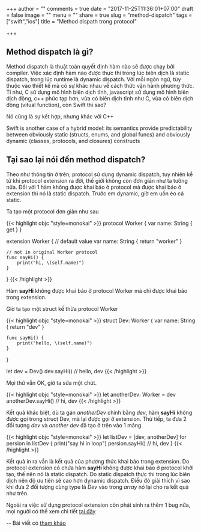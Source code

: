 +++
author = ""
comments = true
date = "2017-11-25T11:36:01+07:00"
draft = false
image = ""
menu = ""
share = true
slug = "method-dispatch"
tags = ["swift","ios"]
title = "Method dispath trong protocol"

+++

## Method dispatch là gì?

Method dispatch là thuật toán quyết định hàm nào sẽ được chạy bởi compiler. Việc xác định hàm nào được thực thi trong lúc biên dịch là static dispatch, trong lúc runtime là dynamic dispatch. Với mỗi ngôn ngữ, tùy thuộc vào thiết kế mà có sự khác nhau về cách thức vận hành phương thức. Tỉ như, C sử dụng mô hình biên dịch tĩnh, javascript sử dụng mô hình biên dịch động, c++ phức tạp hơn, vừa có biên dịch tĩnh như C, vừa có biên dịch động (vitual function), còn Swift thì sao? 

Nó cũng là sự kết hợp, nhưng khác với C++

>
Swift is another case of a hybrid model: its semantics provide predictability between obviously static (structs, enums, and global funcs) and obviously dynamic (classes, protocols, and closures) constructs


## Tại sao lại nói đến method dispatch?

Theo như thông tin ở trên, protocol sử dụng dynamic dispatch, tuy nhiên kể từ khi protocol extension ra đời, thế giới không còn đơn giản như ta tưởng nữa.
Đối với 1 hàm không được khai báo ở protocol mà được khai báo ở extension thì nó là static dispatch. Trước em dynamic, giờ em uốn éo cả static.

Ta tạo một protocol đơn giản như sau

{{< highlight objc "style=monokai" >}}
protocol Worker {
    var name: String { get }
}

extension Worker {
    // default value
    var name: String {
        return "worker"
    }
    
    // not in original Worker protocol
    func sayHi() {
        print("hi, \(self.name)")
    }
}
{{< /highlight >}}

Hàm **sayHi** không được khai báo ở protocol Worker mà chỉ được khai báo trong extension.

Giờ ta tạo một struct kế thừa protocol Worker

{{< highlight objc "style=monokai" >}}
struct Dev: Worker {
    var name: String {
        return "dev"
    }
    
    func sayHi() {
        print("hello, \(self.name)")
    }
}

let dev = Dev()
dev.sayHi() // hello, dev
{{< /highlight >}}

Mọi thứ vẫn OK, giờ ta sửa một chút.

{{< highlight objc "style=monokai" >}}
let anotherDev: Worker = dev
anotherDev.sayHi() // hi, dev
{{< /highlight >}}

Kết quả khác biệt, dù ta gán *anotherDev* chính bằng *dev*, hàm **sayHi** không được gọi trong struct Dev, mà lại được gọi ở extension.
Thử tiếp, ta đưa 2 đối tượng *dev* và *another dev* đã tạo ở trên vào 1 mảng

{{< highlight objc "style=monokai" >}}
let listDev = [dev, anotherDev]
for persion in listDev {
    print("say hi in loop")
    persion.sayHi() // hi, dev
}
{{< /highlight >}}

Kết quả in ra vẫn là kết quả của phương thức khai báo trong extension. Do protocol extension có chứa hàm **sayHi** không được khai báo ở protocol khởi tạo, thế nên nó là static dispatch. Do static dispatch thực thi trong lúc biên dịch nên độ ưu tiên sẽ cao hơn dynamic dispatch. Điều đó giải thích vì sao khi đưa 2 đối tượng cùng type là *Dev* vào trong *array* nó lại cho ra kết quả như trên.

Ngoài ra việc sử dụng protocol extension còn phát sinh ra thêm 1 bug nữa, mọi người có thể xem chi tiết [tại đây](https://team.goodeggs.com/overriding-swift-protocol-extension-default-implementations-d005a4428bda)

--
Bài viết có [tham khảo](https://medium.com/@leandromperez/protocol-extensions-gotcha-9ef1a42c83b6)



